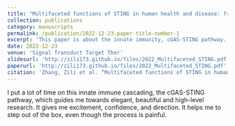 ```yaml
---
title: "Multifaceted functions of STING in human health and disease: from molecular mechanism to targeted strategy"
collection: publications
category: manuscripts
permalink: /publication/2022-12-23-paper-title-number-1
excerpt: 'This paper is about the innate immunity, cGAS-STING pathway.'
date: 2022-12-23
venue: 'Signal Transduct Target Ther'
slidesurl: 'http://zili173.github.io/files/2022_Multifaceted_STING.pdf'
paperurl: 'http://zili173.github.io/files/2022_Multifaceted_STING.pdf'
citation: 'Zhang, Zili et al. “Multifaceted functions of STING in human health and disease: from molecular mechanism to targeted strategy.” Signal transduction and targeted therapy vol. 7,1 394. 23 Dec. 2022, doi:10.1038/s41392-022-01252-z'
---
```


I put a lot of time on this innate immune cascading, the cGAS-STING pathway, which guides me towards elegant, beautiful and high-level research. It gives me excitement, confidence, and direction. It helps me to step out of the box, even though the process is painful.
